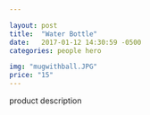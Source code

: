 ```yaml
---

layout: post
title:  "Water Bottle"
date:   2017-01-12 14:30:59 -0500
categories: people hero

img: "mugwithball.JPG"
price: "15"
---
```

product description
